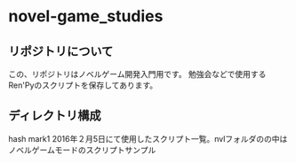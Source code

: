 # novel-game_studies
## リポジトリについて
この、リポジトリはノベルゲーム開発入門用です。
勉強会などで使用するRen'Pyのスクリプトを保存してあります。

## ディレクトリ構成
hash mark1 2016年２月5日にて使用したスクリプト一覧。nvlフォルダのの中はノベルゲームモードのスクリプトサンプル

